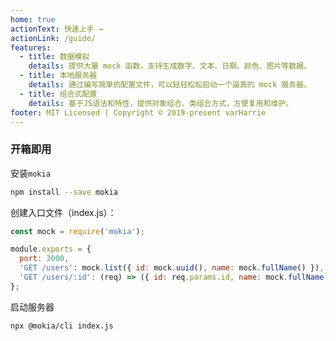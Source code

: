 ```yaml
---
home: true
actionText: 快速上手 →
actionLink: /guide/
features:
  - title: 数据模拟
    details: 提供大量 mock 函数，支持生成数字、文本、日期、颜色、图片等数据。
  - title: 本地服务器
    details: 通过编写简单的配置文件，可以轻轻松松启动一个逼真的 mock 服务器。
  - title: 组合式配置
    details: 基于JS语法和特性，提供对象组合、类组合方式，方便复用和维护。
footer: MIT Licensed | Copyright © 2019-present varHarrie
---
```


### 开箱即用

安装`mokia`

```bash
npm install --save mokia
```

创建入口文件（index.js）：

```javascript
const mock = require('mokia');

module.exports = {
  port: 3000,
  'GET /users': mock.list({ id: mock.uuid(), name: mock.fullName() }),
  'GET /users/:id': (req) => ({ id: req.params.id, name: mock.fullName() }),
};
```

启动服务器

```bash
npx @mokia/cli index.js
```
